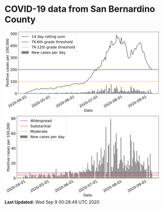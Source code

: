 # COVID-19 data from San Bernardino County
![image1](plots/graph.png)
![image2](plots/classification.png)
**Last Updated:** Wed Sep  9 00:28:49 UTC 2020